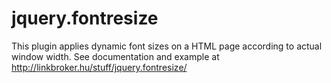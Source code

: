 jquery.fontresize
=================

This plugin applies dynamic font sizes on a HTML page according to actual window width.
See documentation and example at <a href="http://linkbroker.hu/stuff/jquery.fontresize/">http://linkbroker.hu/stuff/jquery.fontresize/</a>
